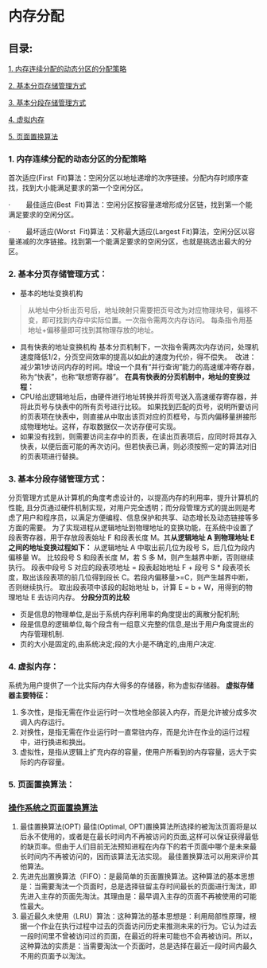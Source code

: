 # 内存分配
## 目录:
[1. 内存连续分配的动态分区的分配策略 ](#1)

[2. 基本分页存储管理方式](#2)

[3. 基本分段存储管理方式](#3)

[4. 虚拟内存](#4)

[5. 页面置换算法](#5)

###  <span id = "1">**1. 内存连续分配的动态分区的分配策略**</span>
首次适应(First  Fit)算法：空闲分区以地址递增的次序链接。分配内存时顺序查找，找到大小能满足要求的第一个空闲分区。

·        最佳适应(Best  Fit)算法：空闲分区按容量递增形成分区链，找到第一个能满足要求的空闲分区。

·        最坏适应(Worst  Fit)算法：又称最大适应(Largest Fit)算法，空闲分区以容量递减的次序链接。找到第一个能满足要求的空闲分区，也就是挑选出最大的分区。

###  <span id = "2">**2. 基本分页存储管理方式：**</span>
- 基本的地址变换机构
>从地址中分析出页号后，地址映射只需要把页号改为对应物理块号，偏移不变，即可找到内存中实际位置。一次指令需两次内存访问。
>每条指令用基地址+偏移量即可找到其物理存放的地址。
 

- 具有快表的地址变换机构
 基本分页机制下，一次指令需两次内存访问，处理机速度降低1/2，分页空间效率的提高以如此的速度为代价，得不偿失。
 改进：减少第1步访问内存的时间。增设一个具有“并行查询”能力的高速缓冲寄存器，称为“快表”，也称“联想寄存器”。
**在具有快表的分页机制中，地址的变换过程：**
- CPU给出逻辑地址后，由硬件进行地址转换并将页号送入高速缓存寄存器，并将此页号与快表中的所有页号进行比较。
如果找到匹配的页号，说明所要访问的页表项在快表中，则直接从中取出该页对应的页框号，与页内偏移量拼接形成物理地址。这样，存取数据仅一次访存便可实现。
- 如果没有找到，则需要访问主存中的页表，在读出页表项后，应同时将其存入快表，以便后面可能的再次访问。但若快表已满，则必须按照一定的算法对旧的页表项进行替换。
###  <span id = "3">**3. 基本分段存储管理方式：**</span>
分页管理方式是从计算机的角度考虑设计的，以提高内存的利用率，提升计算机的性能, 且分页通过硬件机制实现，对用户完全透明；而分段管理方式的提出则是考虑了用户和程序员，以满足方便编程、信息保护和共享、动态增长及动态链接等多方面的需要。
为了实现进程从逻辑地址到物理地址的变换功能，在系统中设置了段表寄存器，用于存放段表始址 F 和段表长度 M。其**从逻辑地址 A 到物理地址 E 之间的地址变换过程如下：**
从逻辑地址 A 中取出前几位为段号 S，后几位为段内偏移量 W。
比较段号 S 和段表长度 M，若 S 多 M，则产生越界中断，否则继续执行。
段表中段号 S 对应的段表项地址 = 段表起始地址 F + 段号 S * 段表项长度，取出该段表项的前几位得到段长 C。若段内偏移量>=C，则产生越界中断，否则继续执行。
取出段表项中该段的起始地址 b，计算 E = b + W，用得到的物理地址 E 去访问内存。
**分段分页的比较**
- 页是信息的物理单位,是出于系统内存利用率的角度提出的离散分配机制;
- 段是信息的逻辑单位,每个段含有一组意义完整的信息,是出于用户角度提出的内存管理机制.
- 页的大小是固定的,由系统决定;段的大小是不确定的,由用户决定.

###  <span id = "4">**4. 虚拟内存：**</span>
系统为用户提供了一个比实际内存大得多的存储器，称为虚拟存储器。
**虚拟存储器主要特征：**
1. 多次性，是指无需在作业运行时一次性地全部装入内存，而是允许被分成多次调入内存运行。
2. 对换性，是指无需在作业运行时一直常驻内存，而是允许在作业的运行过程中，进行换进和换出。
3. 虚拟性，是指从逻辑上扩充内存的容量，使用户所看到的内存容量，远大于实际的内存容量。
###  <span id = "5">**5. 页面置换算法：**</span>
### [操作系统之页面置换算法](https://www.cnblogs.com/fkissx/p/4712959.html)
1. 最佳置换算法(OPT)
最佳(Optimal, OPT)置换算法所选择的被淘汰页面将是以后永不使用的，或者是在最长时间内不再被访问的页面,这样可以保证获得最低的缺页率。但由于人们目前无法预知进程在内存下的若千页面中哪个是未来最长时间内不再被访问的，因而该算法无法实现。
最佳置换算法可以用来评价其他算法。
2. 先进先出置换算法（FIFO）：是最简单的页面置换算法。这种算法的基本思想是：当需要淘汰一个页面时，总是选择驻留主存时间最长的页面进行淘汰，即先进入主存的页面先淘汰。其理由是：最早调入主存的页面不再被使用的可能性最大。 
3. 最近最久未使用（LRU）算法：这种算法的基本思想是：利用局部性原理，根据一个作业在执行过程中过去的页面访问历史来推测未来的行为。它认为过去一段时间里不曾被访问过的页面，在最近的将来可能也不会再被访问。所以，这种算法的实质是：当需要淘汰一个页面时，总是选择在最近一段时间内最久不用的页面予以淘汰。 
